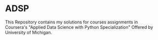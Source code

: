 # ADSP
This Repository contains my solutions for courses assignments in Coursera's "Applied Data Science with Python Specialization" Offered by University of Michigan.
